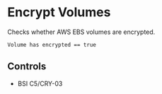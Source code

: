 # Encrypt Volumes

Checks whether AWS EBS volumes are encrypted.

```ccl
Volume has encrypted == true
```

## Controls

* BSI C5/CRY-03
